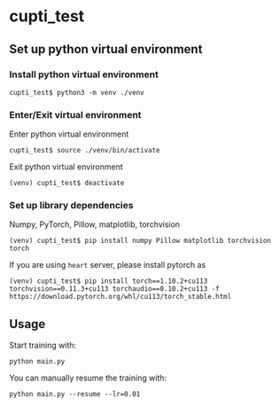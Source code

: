 # cupti_test

## Set up python virtual environment

### Install python virtual environment
    cupti_test$ python3 -m venv ./venv

### Enter/Exit virtual environment
Enter python virtual environment

    cupti_test$ source ./venv/bin/activate

Exit python virtual environment

    (venv) cupti_test$ deactivate

### Set up library dependencies
Numpy, PyTorch, Pillow, matplotlib, torchvision

    (venv) cupti_test$ pip install numpy Pillow matplotlib torchvision torch

If you are using `heart` server, please install pytorch as

    (venv) cupti_test$ pip install torch==1.10.2+cu113 torchvision==0.11.3+cu113 torchaudio==0.10.2+cu113 -f https://download.pytorch.org/whl/cu113/torch_stable.html

## Usage

Start training with: 

    python main.py

You can manually resume the training with: 
    
    python main.py --resume --lr=0.01
